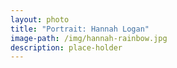 ```yaml
---
layout: photo
title: "Portrait: Hannah Logan"
image-path: /img/hannah-rainbow.jpg
description: place-holder
---
```

